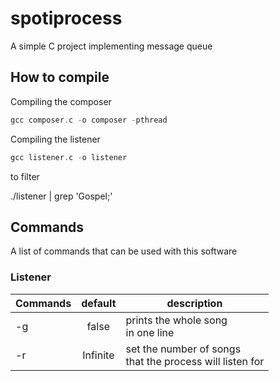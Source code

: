# spotiprocess
A simple C project implementing message queue

## How to compile
Compiling the composer
```c
gcc composer.c -o composer -pthread
```

Compiling the listener
```c
gcc listener.c -o listener
```

to filter

./listener | grep 'Gospel;'
## Commands
A list of commands that can be used with this software

### Listener

| Commands        | default | description  |
| ------------- |:-------------:| -----|
| -g     | false | prints the whole song<br> in one line |
| -r     | Infinite| set the number of songs<br> that the process will listen for |
